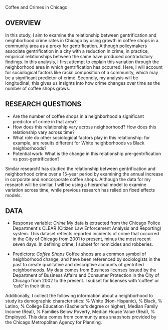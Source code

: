 Coffee and Crimes in Chicago

## OVERVIEW
In this study, I aim to examine the relationship between gentrification and neighborhood crime rates in Chicago by using growth in coffee shops in a community area as a proxy for gentrification. Although policymakers associate gentrification in a city with a reduction in crime, in practice, empirical relationships between the same have produced contradictory findings. In this analysis, I first attempt to explain this variation through the neighborhood area in which gentrification has occurred. Here, I will account for sociological factors like racial composition of a community, which may be a significant predictor of crime. Secondly, my analysis will be longitudinal; this gives us insights into how crime changes over time as the number of coffee shops grows.

## RESEARCH QUESTIONS
* Are the number of coffee shops in a neighborhood a significant predictor of crime in that area?
* How does this relationship vary across neighborhood? How does this relationship vary across time?
* What role do other sociological factors play in this relationship: for example, are results different for White neighborhoods vs Black neighborhoods?
* Potential work: What is the change in this relationship pre-gentrification vs post-gentrification?

Similar research1 has studied the relationship between gentrification and neighborhood crime over a 15-year period by examining the annual increase in corporate and noncorporate coffee shops. Although the data for my research will be similar, I will be using a hierarchal model to examine variation across time, while previous research has relied on fixed effects models.

## DATA

* Response variable: _Crime_ 
My data is extracted from the Chicago Police Department's CLEAR (Citizen Law Enforcement Analysis and Reporting) system. This dataset reflects reported incidents of crime that occurred in the City of Chicago from 2001 to present, minus the most recent seven days. In defining crime, I subset for homicides and robberies.

* Predictors: _Coffee Shops_
Coffee shops are a common symbol of neighborhood change, and have been referenced by sociologists in the past to create qualitative and descriptive accounts of gentrified neighborhoods. My data comes from Business licenses issued by the Department of Business Affairs and Consumer Protection in the City of Chicago from 2002 to the present. I subset for licenses with ‘coffee’ or ‘café’ in their titles.
  
Additionally, I collect the following information about a neighborhood to study its demographic characteristics: % White (Non-Hispanic), % Black, % Latino, % College Education (Bachelor’s degree or higher), Median Family Income (Real), % Families Below Poverty, Median House Value (Real), % Employed. This data comes from
community area snapshots provided by the Chicago Metropolitan Agency for Planning.
